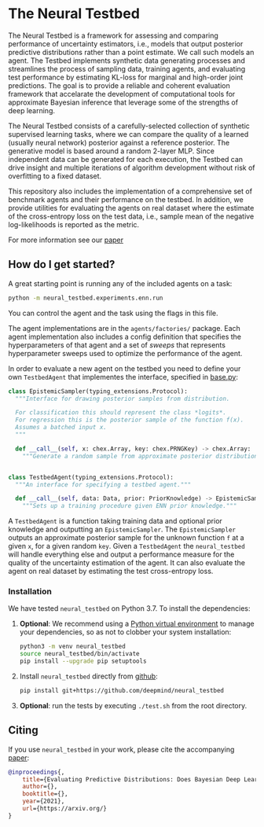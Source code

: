 # The Neural Testbed

The Neural Testbed is a framework for assessing and comparing performance of
uncertainty estimators, i.e., models that output posterior predictive
distributions rather than a point estimate. We call such models an agent. The
Testbed implements synthetic data generating processes and streamlines the
process of sampling data, training agents, and evaluating test performance by
estimating KL-loss for marginal and high-order joint predictions. The goal is to
provide a reliable and coherent evaluation framework that accelarate the
development of computational tools for approximate Bayesian inference that
leverage some of the strengths of deep learning.

The Neural Testbed consists of a carefully-selected collection of synthetic supervised learning
tasks, where we can compare the quality of a learned (usually neural network)
posterior against a reference posterior.
The generative model is based around a random 2-layer MLP. Since independent
data can be generated for each execution, the Testbed can drive insight and
multiple iterations of algorithm development without risk of overfitting to a
fixed dataset.

This repository also includes the implementation of a
comprehensive set of benchmark agents and their performance on the testbed. In
addition, we provide utilities for evaluating the agents on real dataset where
the estimate of the cross-entropy loss on the test data, i.e.,
sample mean of the negative log-likelihoods is reported as the metric.


For more information see our [paper]

## How do I get started?

A great starting point is running any of the included agents on a task:

```bash
python -m neural_testbed.experiments.enn.run
```
You can control the agent and the task using the flags in this file.

The agent implementations are in the `agents/factories/` package. Each agent
implementation also includes a config definition that specifies the
hyperparameters of that agent and a set of *sweeps* that represents
hyperparameter sweeps used to optimize the performance of the agent.

In order to evaluate a new agent on the testbed you need to define your own `TestbedAgent` that implementes the interface, specified in
[base.py](https://github.com/deepmind/neural_testbed/base.py):

```python
class EpistemicSampler(typing_extensions.Protocol):
  """Interface for drawing posterior samples from distribution.

  For classification this should represent the class *logits*.
  For regression this is the posterior sample of the function f(x).
  Assumes a batched input x.
  """

  def __call__(self, x: chex.Array, key: chex.PRNGKey) -> chex.Array:
    """Generate a random sample from approximate posterior distribution."""


class TestbedAgent(typing_extensions.Protocol):
  """An interface for specifying a testbed agent."""

  def __call__(self, data: Data, prior: PriorKnowledge) -> EpistemicSampler:
    """Sets up a training procedure given ENN prior knowledge."""
```

A `TestbedAgent` is a function taking training data and optional prior knowledge
and outputting an
`EpistemicSampler`. The `EpistemicSampler` outputs an approximate posterior
sample for the unknown function `f` at a given `x`, for a given random `key`.
Given a `TestbedAgent` the `neural_testbed` will handle everything else and
output a performance measure for the quality of the uncertainty estimation of
the agent. It can also evaluate the agent on real dataset by estimating the test
cross-entropy loss.



### Installation

We have tested `neural_testbed` on Python 3.7. To install the dependencies:

1.  **Optional**: We recommend using a
    [Python virtual environment](https://docs.python.org/3/tutorial/venv.html)
    to manage your dependencies, so as not to clobber your system installation:

    ```bash
    python3 -m venv neural_testbed
    source neural_testbed/bin/activate
    pip install --upgrade pip setuptools
    ```

2.  Install `neural_testbed` directly from [github](https://github.com/deepmind/neural_testbed):

    ```bash
    pip install git+https://github.com/deepmind/neural_testbed
    ```

3. **Optional**: run the tests by executing `./test.sh` from the root directory.


## Citing

If you use `neural_testbed` in your work, please cite the accompanying [paper]:

```bibtex
@inproceedings{,
    title={Evaluating Predictive Distributions: Does Bayesian Deep Learning Work?},
    author={},
    booktitle={},
    year={2021},
    url={https://arxiv.org/}
}
```



[paper]:https://arxiv.org/
[leaderboard]: https://colab.research.google.com/github/deepmind/neural_testbed/blob/master/leaderboard/neural_testbed.ipynb
